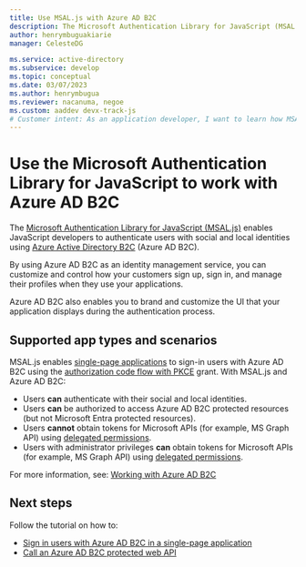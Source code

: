 ```yaml
---
title: Use MSAL.js with Azure AD B2C
description: The Microsoft Authentication Library for JavaScript (MSAL.js) enables applications to work with Azure AD B2C and acquire tokens to call secured web APIs. These web APIs can be Microsoft Graph, other Microsoft APIs, web APIs from others, or your own web API.
author: henrymbuguakiarie
manager: CelesteDG

ms.service: active-directory
ms.subservice: develop
ms.topic: conceptual
ms.date: 03/07/2023
ms.author: henrymbugua
ms.reviewer: nacanuma, negoe
ms.custom: aaddev devx-track-js
# Customer intent: As an application developer, I want to learn how MSAL.js can be used with Azure AD B2C for authentication and authorization in my organization's web apps and web APIs that my customers log in to and use.
---
```


# Use the Microsoft Authentication Library for JavaScript to work with Azure AD B2C

The [Microsoft Authentication Library for JavaScript (MSAL.js)](https://github.com/AzureAD/microsoft-authentication-library-for-js) enables JavaScript developers to authenticate users with social and local identities using [Azure Active Directory B2C](/azure/active-directory-b2c/overview) (Azure AD B2C).

By using Azure AD B2C as an identity management service, you can customize and control how your customers sign up, sign in, and manage their profiles when they use your applications.

Azure AD B2C also enables you to brand and customize the UI that your application displays during the authentication process.

## Supported app types and scenarios

MSAL.js enables [single-page applications](/azure/active-directory-b2c/application-types#single-page-applications) to sign-in users with Azure AD B2C using the [authorization code flow with PKCE](/azure/active-directory-b2c/authorization-code-flow) grant. With MSAL.js and Azure AD B2C:

- Users **can** authenticate with their social and local identities.
- Users **can** be authorized to access Azure AD B2C protected resources (but not Microsoft Entra protected resources).
- Users **cannot** obtain tokens for Microsoft APIs (for example, MS Graph API) using [delegated permissions](./permissions-consent-overview.md#types-of-permission).
- Users with administrator privileges **can** obtain tokens for Microsoft APIs (for example, MS Graph API) using [delegated permissions](./permissions-consent-overview.md#types-of-permissions).

For more information, see: [Working with Azure AD B2C](https://github.com/AzureAD/microsoft-authentication-library-for-js/blob/dev/lib/msal-browser/docs/working-with-b2c.md)

## Next steps

Follow the tutorial on how to:

- [Sign in users with Azure AD B2C in a single-page application](/azure/active-directory-b2c/configure-authentication-sample-spa-app)
- [Call an Azure AD B2C protected web API](/azure/active-directory-b2c/enable-authentication-web-api)
